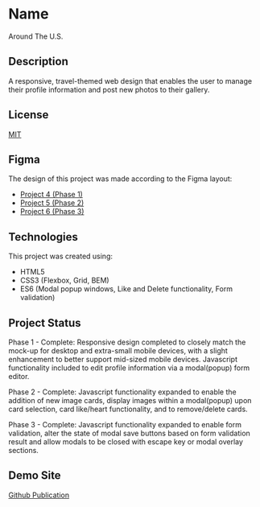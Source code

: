 # Name 
Around The U.S.

## Description
A responsive, travel-themed web design that enables the user to manage their profile information and post new photos to their gallery.

## License
[MIT](https://choosealicense.com/licenses/mit/)

## Figma
The design of this project was made according to the Figma layout:
 * [Project 4 (Phase 1)](https://www.figma.com/file/mUgu8OSHWE0M6p6vfwmdu9/Sprint-4-Around-The-U.S.-desktop-mobile?node-id=0%3A1)
 * [Project 5 (Phase 2)](https://www.figma.com/file/avLHzpJw2dmU2NaDATZ6CX/Sprint-5%3A-Around-The-U.S.-%2F-desktop-%2B-mobile?node-id=0%3A1)
 * [Project 6 (Phase 3)](https://www.figma.com/file/KUbYgXnYElfzxCbcrlsOCE/Sprint-6%3A-Around-The-U.S.?node-id=1145%3A180)

## Technologies
This project was created using:
 * HTML5
 * CSS3 (Flexbox, Grid, BEM)
 * ES6 (Modal popup windows, Like and Delete functionality, Form validation)

 ## Project Status
 Phase 1 - Complete:
 Responsive design completed to closely match the mock-up for desktop and extra-small mobile devices, with a slight enhancement to better support mid-sized mobile devices.  Javascript functionality included to edit profile information via a modal(popup) form editor. 

Phase 2 - Complete:
Javascript functionality expanded to enable the addition of new image cards, display images within a modal(popup) upon card selection, card like/heart functionality, and to remove/delete cards.

Phase 3 - Complete:
Javascript functionality expanded to enable form validation, alter the state of modal save buttons based on form validation result and allow modals to be closed with escape key or modal overlay sections. 

 ## Demo Site
 [Github Publication](https://sstivason.github.io/web_project_4/)
